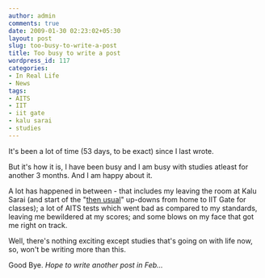 ```yaml
---
author: admin
comments: true
date: 2009-01-30 02:23:02+05:30
layout: post
slug: too-busy-to-write-a-post
title: Too busy to write a post
wordpress_id: 117
categories:
- In Real Life
- News
tags:
- AITS
- IIT
- iit gate
- kalu sarai
- studies
---
```


It's been a lot of time (53 days, to be exact) since I last wrote.

But it's how it is, I have been busy and I am busy with studies atleast for another 3 months. And I am happy about it.

A lot has happened in between - that includes my leaving the room at Kalu Sarai (and start of the "[then usual](/post/2008/08/05/that-hard-and-tiring-day-of-july-31/)" up-downs from home to IIT Gate for classes); a lot of AITS tests which went bad as compared to my standards, leaving me bewildered at my scores; and some blows on my face that got me right on track.

Well, there's nothing exciting except studies that's going on with life now, so, won't be writing more than this.

Good Bye. _Hope to write another post in Feb..._
